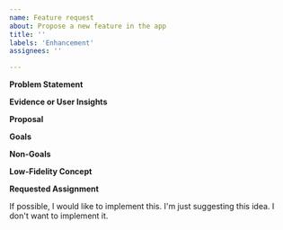 ```yaml
---
name: Feature request
about: Propose a new feature in the app
title: ''
labels: 'Enhancement'
assignees: ''

---
```


<!--
See https://github.com/Microsoft/calculator/blob/master/docs/NewFeatureProcess.md for suggestions on how to write a good feature pitch. Just want to submit an idea quickly? Try Feedback Hub instead: https://insider.windows.com/en-us/fb/?contextid=130
-->

**Problem Statement**
<!--
What problem are we trying to solve? Who’s the target audience? Is there a customer need or pain point we need to remedy? Is there a business goal or metric we are trying to improve? Do we have a hypothesis we want to prove or disprove?
-->

**Evidence or User Insights**
<!--
Why should we do this? Potential sources of data: Feedback Hub, other GitHub issues, other anecdotes from listening to customers in person or online, request from another team, telemetry data, user research, market or competitive research
-->

**Proposal**
<!--
How will the solution/feature help us solve the problem? How will it meet the target audience’s needs? If there are business goals or metrics, how does this improve them?
-->

**Goals**
<!--
What you want to accomplish with this feature. Typical examples include
"User Can *perform some task*"
-->

**Non-Goals**
<!--
Things we are explicitly not doing or supporting or that are out of scope, including reasons why.
-->

**Low-Fidelity Concept**
<!--
Show as much of the experience as needed to explain the idea. This can be as simple as a napkin drawing but can also be a code prototype, or a design comp. Keep it simple at this stage, as it can be refined later during the pre-production stage.
-->

**Requested Assignment**
<!--
Some people just want to suggest a feature and let someone else implement it.
Other people want to not only suggest a feature, but want to implement it as well.
Both scenarios are completely ok.  We just want to know which one it is.
We are likely to prioritize the review of feature requests if they already have someone who can implement them.
Please indicate which bucket you fall into by keeping one and removing the other.
-->
If possible, I would like to implement this.
I'm just suggesting this idea.  I don't want to implement it.
